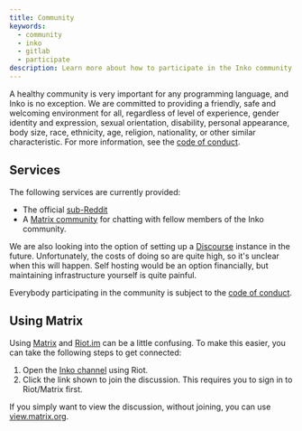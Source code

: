 ```yaml
---
title: Community
keywords:
  - community
  - inko
  - gitlab
  - participate
description: Learn more about how to participate in the Inko community.
---
```


A healthy community is very important for any programming language, and Inko is
no exception. We are committed to providing a friendly, safe and welcoming
environment for all, regardless of level of experience, gender identity and
expression, sexual orientation, disability, personal appearance, body size,
race, ethnicity, age, religion, nationality, or other similar characteristic.
For more information, see the [code of conduct](/code-of-conduct).

## Services

The following services are currently provided:

* The official [sub-Reddit](https://www.reddit.com/r/inko/)
* A [Matrix community](https://matrix.to/#/+inko:matrix.org) for chatting with
  fellow members of the Inko community.

We are also looking into the option of setting up a
[Discourse](https://www.discourse.org/) instance in the future. Unfortunately,
the costs of doing so are quite high, so it's unclear when this will happen.
Self hosting would be an option financially, but maintaining infrastructure
yourself is quite painful.

Everybody participating in the community is subject to the [code of
conduct](/code-of-conduct).

## Using Matrix

Using [Matrix](https://matrix.org) and [Riot.im](https://riot.im) can be a
little confusing. To make this easier, you can take the following steps to get
connected:

1. Open the [Inko channel](https://riot.im/app/#/room/#inko-lang:matrix.org)
   using Riot.
1. Click the link shown to join the discussion. This requires you to sign in to
   Riot/Matrix first.

If you simply want to view the discussion, without joining, you can use
[view.matrix.org](https://view.matrix.org/room/!CENmKDnMngVwJJrTry:matrix.org/).
